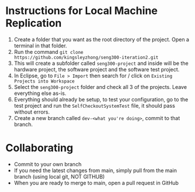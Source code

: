 # Instructions for Local Machine Replication

1. Create a folder that you want as the root directory of the project. Open a terminal in that folder.
2. Run the command `git clone https://github.com/kingsleyzhong/seng300-iteration2.git`
3. This will create a subfolder called `seng300-project` and inside will be the hardware project, the software project and the software test project.
4. In Eclipse, go to `File > Import` then search for / click on `Existing Projects into Workspace`
5. Select the `seng300-project` folder and check all 3 of the projects. Leave everything else as-is.
6. Everything should already be setup, to test your configuration, go to the test project and run the `SelfCheckoutSystemTest` file, it should pass without errors.
7. Create a new branch called `dev-<what you're doing>`, commit to that branch.


# Collaborating

- Commit to your own branch
- If you need the latest changes from main, simply pull from the main branch (using local git, NOT GITHUB)
- When you are ready to merge to main, open a pull request in GitHub
